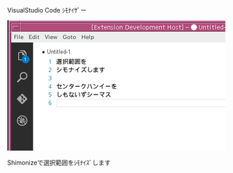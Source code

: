 VisualStudio Code ｼﾓﾅｲｻﾞー

![VSS](https://raw.githubusercontent.com/sazae657/VS-Shimonizer/master/image.gif)

Shimonizeで選択範囲をｼﾓﾅｲｽﾞします


